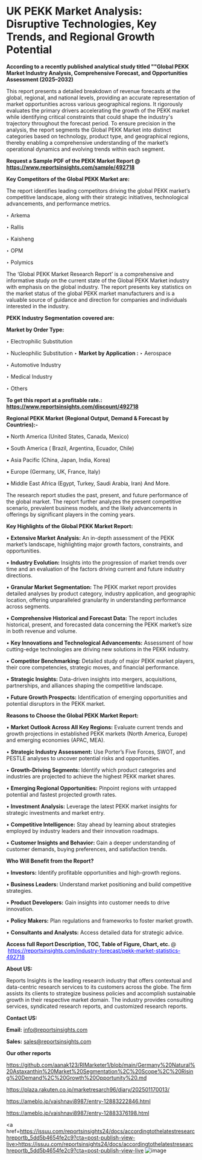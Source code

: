 # UK PEKK Market Analysis: Disruptive Technologies, Key Trends, and Regional Growth Potential

<strong>According to a recently published analytical study titled ""Global PEKK Market Industry Analysis, Comprehensive Forecast, and Opportunities Assessment (2025–2032)</strong>

This report presents a detailed breakdown of revenue forecasts at the global, regional, and national levels, providing an accurate representation of market opportunities across various geographical regions. It rigorously evaluates the primary drivers accelerating the growth of the PEKK market while identifying critical constraints that could shape the industry's trajectory throughout the forecast period. To ensure precision in the analysis, the report segments the Global PEKK Market into distinct categories based on technology, product type, and geographical regions, thereby enabling a comprehensive understanding of the market’s operational dynamics and evolving trends within each segment.

<strong>Request a Sample PDF of the PEKK Market Report </strong><strong>@<a href=https://www.reportsinsights.com/sample/492718 style=color:#0000ff;> https://www.reportsinsights.com/sample/492718</a></strong></font>

<strong>Key Competitors of the Global PEKK Market are:</strong>

The report identifies leading competitors driving the global PEKK market’s competitive landscape, along with their strategic initiatives, technological advancements, and performance metrics.

‣ Arkema

‣ Rallis

‣ Kaisheng

‣ OPM

‣ Polymics

The ‘Global PEKK Market Research Report’ is a comprehensive and informative study on the current state of the Global PEKK Market industry with emphasis on the global industry. The report presents key statistics on the market status of the global PEKK market manufacturers and is a valuable source of guidance and direction for companies and individuals interested in the industry.

<strong>PEKK Industry Segmentation covered are:</strong>

<strong>Market by Order Type: </strong>

‣ Electrophilic Substitution

‣ Nucleophilic Substitution
‣ 
<strong>Market by Application :</strong>
‣ Aerospace

‣ Automotive Industry

‣ Medical Industry

‣ Others

<strong>To get this report at a profitable rate.: <a href=https://www.reportsinsights.com/discount/492718 style=color:#0000ff;>https://www.reportsinsights.com/discount/492718</a></strong></font>

<strong>Regional PEKK Market (Regional Output, Demand &amp; Forecast by Countries):-</strong>

• North America (United States, Canada, Mexico)

• South America ( Brazil, Argentina, Ecuador, Chile)

• Asia Pacific (China, Japan, India, Korea)

• Europe (Germany, UK, France, Italy)

• Middle East Africa (Egypt, Turkey, Saudi Arabia, Iran) And More.

The research report studies the past, present, and future performance of the global market. The report further analyzes the present competitive scenario, prevalent business models, and the likely advancements in offerings by significant players in the coming years.

<strong>Key Highlights of the Global PEKK Market Report:</strong>

• <strong>Extensive Market Analysis:</strong> An in-depth assessment of the PEKK market’s landscape, highlighting major growth factors, constraints, and opportunities.

• <strong>Industry Evolution:</strong> Insights into the progression of market trends over time and an evaluation of the factors driving current and future industry directions.

• <strong>Granular Market Segmentation:</strong> The PEKK market report provides detailed analyses by product category, industry application, and geographic location, offering unparalleled granularity in understanding performance across segments.

• <strong>Comprehensive Historical and Forecast Data:</strong> The report includes historical, present, and forecasted data concerning the PEKK market’s size in both revenue and volume.

• <strong>Key Innovations and Technological Advancements:</strong> Assessment of how cutting-edge technologies are driving new solutions in the PEKK industry.

• <strong>Competitor Benchmarking:</strong> Detailed study of major PEKK market players, their core competencies, strategic moves, and financial performance.

• <strong>Strategic Insights:</strong> Data-driven insights into mergers, acquisitions, partnerships, and alliances shaping the competitive landscape.

• <strong>Future Growth Prospects:</strong> Identification of emerging opportunities and potential disruptors in the PEKK market.

<strong>Reasons to Choose the Global PEKK Market Report:</strong>

• <strong>Market Outlook Across All Key Regions:</strong> Evaluate current trends and growth projections in established PEKK markets (North America, Europe) and emerging economies (APAC, MEA).

• <strong>Strategic Industry Assessment:</strong> Use Porter’s Five Forces, SWOT, and PESTLE analyses to uncover potential risks and opportunities.

• <strong>Growth-Driving Segments:</strong> Identify which product categories and industries are projected to achieve the highest PEKK market shares.

• <strong>Emerging Regional Opportunities:</strong> Pinpoint regions with untapped potential and fastest projected growth rates.

• <strong>Investment Analysis:</strong> Leverage the latest PEKK market insights for strategic investments and market entry.

• <strong>Competitive Intelligence:</strong> Stay ahead by learning about strategies employed by industry leaders and their innovation roadmaps.

• <strong>Customer Insights and Behavior:</strong> Gain a deeper understanding of customer demands, buying preferences, and satisfaction trends.

<strong>Who Will Benefit from the Report?</strong>

• <strong>Investors:</strong> Identify profitable opportunities and high-growth regions.

• <strong>Business Leaders:</strong> Understand market positioning and build competitive strategies.

• <strong>Product Developers:</strong> Gain insights into customer needs to drive innovation.

• <strong>Policy Makers:</strong> Plan regulations and frameworks to foster market growth.

• <strong>Consultants and Analysts:</strong> Access detailed data for strategic advice.
</ul>
<strong>Access full Report Description, TOC, Table of Figure, Chart, etc. </strong>@  <a href=https://reportsinsights.com/industry-forecast/pekk-market-statistics-492718 style=color:#0000ff;>https://reportsinsights.com/industry-forecast/pekk-market-statistics-492718</a></font>

<strong><strong>About US</strong>:</strong>

Reports Insights is the leading research industry that offers contextual and data-centric research services to its customers across the globe. The firm assists its clients to strategize business policies and accomplish sustainable growth in their respective market domain. The industry provides consulting services, syndicated research reports, and customized research reports.

<strong>Contact US:</strong>

<p class=""""><b>Email:</b> <a href=mailto:info@reportsinsights.com>info@reportsinsights.com</a></p>
<p class=""""><b>Sales:</b> <a href=mailto:sales@reportsinsights.com>sales@reportsinsights.com</a></p>

<strong>Our other reports</strong>

<a href=https://github.com/aanak123/RIMarketer1/blob/main/Germany%20Natural%20Astaxanthin%20Market%20Segmentation%2C%20Scope%2C%20Rising%20Demand%2C%20Growth%20Opportunity%20.md>https://github.com/aanak123/RIMarketer1/blob/main/Germany%20Natural%20Astaxanthin%20Market%20Segmentation%2C%20Scope%2C%20Rising%20Demand%2C%20Growth%20Opportunity%20.md</a>

<a href=https://plaza.rakuten.co.jp/marketresarch96/diary/202501170013/>https://plaza.rakuten.co.jp/marketresarch96/diary/202501170013/</a>

<a href=https://ameblo.jp/vaishnavi8987/entry-12883222846.html>https://ameblo.jp/vaishnavi8987/entry-12883222846.html</a>

<a href=https://ameblo.jp/vaishnavi8987/entry-12883376198.html>https://ameblo.jp/vaishnavi8987/entry-12883376198.html</a>

<a href=https://issuu.com/reportsinsights24/docs/accordingtothelatestresearchreportb_5dd5b4654fe2c9?cta=post-publish-view-live>https://issuu.com/reportsinsights24/docs/accordingtothelatestresearchreportb_5dd5b4654fe2c9?cta=post-publish-view-live</a>
![image](https://github.com/user-attachments/assets/dc834a47-c6fa-4506-a61b-385d0e73c66e)
